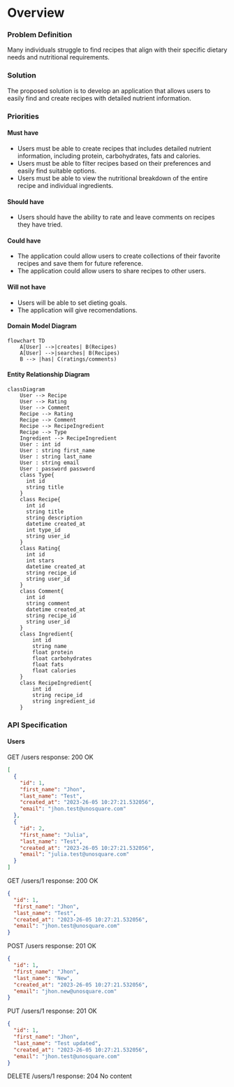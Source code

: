 # Overview

### Problem Definition

Many individuals struggle to find recipes that align with their specific dietary needs and nutritional requirements.

### Solution

The proposed solution is to develop an application that allows users to easily find and create recipes with detailed nutrient information.

### Priorities

#### Must have

- Users must be able to create recipes that includes detailed nutrient information, including protein, carbohydrates, fats and calories.
- Users must be able to filter recipes based on their preferences and easily find suitable options.
- Users must be able to view the nutritional breakdown of the entire recipe and individual ingredients.

#### Should have

- Users should have the ability to rate and leave comments on recipes they have tried.

#### Could have

- The application could allow users to create collections of their favorite recipes and save them for future reference.
- The application could allow users to share recipes to other users.

#### Will not have

- Users will be able to set dieting goals.
- The application will give recomendations.

#### Domain Model Diagram

```mermaid
flowchart TD
    A[User] -->|creates| B(Recipes)
    A[User] -->|searches| B(Recipes)
    B --> |has| C(ratings/comments)
```

#### Entity Relationship Diagram

```mermaid
classDiagram
    User --> Recipe
    User --> Rating
    User --> Comment
    Recipe --> Rating
    Recipe --> Comment
    Recipe --> RecipeIngredient
    Recipe --> Type
    Ingredient --> RecipeIngredient
    User : int id
    User : string first_name
    User : string last_name
    User : string email
    User : password password
    class Type{
      int id
      string title
    }
    class Recipe{
      int id
      string title
      string description
      datetime created_at
      int type_id
      string user_id
    }
    class Rating{
      int id
      int stars
      datetime created_at
      string recipe_id
      string user_id
    }
    class Comment{
      int id
      string comment
      datetime created_at
      string recipe_id
      string user_id
    }
    class Ingredient{
        int id
        string name
        float protein
        float carbohydrates
        float fats
        float calories
    }
    class RecipeIngredient{
        int id
        string recipe_id
        string ingredient_id
    }
```

### API Specification

#### Users

GET /users
response: 200 OK

```json
[
  {
    "id": 1,
    "first_name": "Jhon",
    "last_name": "Test",
    "created_at": "2023-26-05 10:27:21.532056",
    "email": "jhon.test@unosquare.com"
  },
  {
    "id": 2,
    "first_name": "Julia",
    "last_name": "Test",
    "created_at": "2023-26-05 10:27:21.532056",
    "email": "julia.test@unosquare.com"
  }
]
```

GET /users/1
response: 200 OK

```json
{
  "id": 1,
  "first_name": "Jhon",
  "last_name": "Test",
  "created_at": "2023-26-05 10:27:21.532056",
  "email": "jhon.test@unosquare.com"
}
```

POST /users
response: 201 OK

```json
{
  "id": 1,
  "first_name": "Jhon",
  "last_name": "New",
  "created_at": "2023-26-05 10:27:21.532056",
  "email": "jhon.new@unosquare.com"
}
```

PUT /users/1
response: 201 OK

```json
{
  "id": 1,
  "first_name": "Jhon",
  "last_name": "Test updated",
  "created_at": "2023-26-05 10:27:21.532056",
  "email": "jhon.test@unosquare.com"
}
```

DELETE /users/1
response: 204 No content
